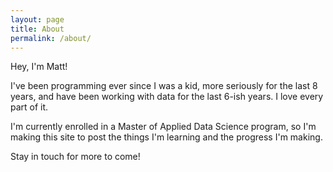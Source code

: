 ```yaml
---
layout: page
title: About
permalink: /about/
---
```


Hey, I'm Matt!

I've been programming ever since I was a kid, more seriously for the last
8 years, and have been working with data for the last 6-ish years. I love
every part of it.

I'm currently enrolled in a Master of Applied Data Science program, so I'm
making this site to post the things I'm learning and the progress I'm making.

Stay in touch for more to come!